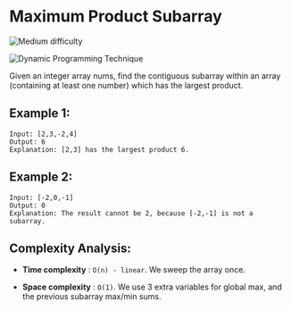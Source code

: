 # Maximum Product Subarray

![Medium difficulty](https://img.shields.io/badge/difficulty-medium-yellow)

![Dynamic Programming Technique](https://img.shields.io/badge/Technique-Dynamic_Programming-blue)

Given an integer array nums, find the contiguous subarray within an array (containing at least one number) which has the largest product.

## Example 1:

```
Input: [2,3,-2,4]
Output: 6
Explanation: [2,3] has the largest product 6.
```

## Example 2:

```
Input: [-2,0,-1]
Output: 0
Explanation: The result cannot be 2, because [-2,-1] is not a subarray.
```

## Complexity Analysis:

- **Time complexity** : `O(n) - linear`. We sweep the array once.

- **Space complexity** : `O(1)`. We use 3 extra variables for global max, and the previous subarray max/min sums.